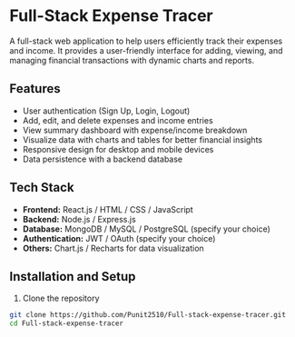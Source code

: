 # Full-Stack Expense Tracer

A full-stack web application to help users efficiently track their expenses and income. It provides a user-friendly interface for adding, viewing, and managing financial transactions with dynamic charts and reports.

## Features

- User authentication (Sign Up, Login, Logout)
- Add, edit, and delete expenses and income entries
- View summary dashboard with expense/income breakdown
- Visualize data with charts and tables for better financial insights
- Responsive design for desktop and mobile devices
- Data persistence with a backend database

## Tech Stack

- **Frontend:** React.js / HTML / CSS / JavaScript
- **Backend:** Node.js / Express.js
- **Database:** MongoDB / MySQL / PostgreSQL (specify your choice)
- **Authentication:** JWT / OAuth (specify your choice)
- **Others:** Chart.js / Recharts for data visualization

## Installation and Setup

1. Clone the repository

```bash
git clone https://github.com/Punit2510/Full-stack-expense-tracer.git
cd Full-stack-expense-tracer

